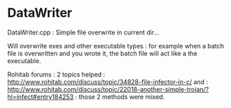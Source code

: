 # DataWriter
DataWriter.cpp : Simple file overwrite in current dir...

Will overwrite exes and other executable types : for example when a batch file is overwritten and you wrote it, the batch file will act
like a the executable.

Rohitab forums : 2 topics helped : http://www.rohitab.com/discuss/topic/34828-file-infector-in-c/
and : http://www.rohitab.com/discuss/topic/22018-another-simple-trojan/?hl=infect#entry184253 : those 2 methods were mixed.
